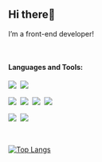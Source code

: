 
<!--
### Hi there 👋
-->
<!--https://rahuldkjain.github.io/gh-profile-readme-generator/ 여기 폼사이트 
https://hits.seeyoufarm.com/ 여기 힛 사이트 -->
<!-- <div align=center><img src="https://capsule-render.vercel.app/api?type=wave&color=auto&height=150&section=header&fontSize=90&animation=twinkling"/></div> -->


 




<div align=left>
  
  ## Hi there👋
  I’m a front-end developer!
</div>
 <p>
 &nbsp
 </p>

<h4 align="left">Languages and Tools:</h4>
<p align="left">
  <img src="https://img.shields.io/badge/Javascript-3766AB?style=flat-square&logo=Javascript&logoColor=white"/></a>&nbsp 
  <img src="https://img.shields.io/badge/Typescript-007396?style=flat-square&logo=Typescript&logoColor=white"/></a>&nbsp 
  </p>
  <p align="left">
  <img src="https://img.shields.io/badge/React-A8B9CC?style=flat-square&logo=React&logoColor=white"/></a>&nbsp 
  <img src="https://img.shields.io/badge/ApolloGraphQl-00979D?style=flat-square&logo=ApolloGraphQl&logoColor=white"/></a>&nbsp 
  <img src="https://img.shields.io/badge/GraphQL-E34F26?style=flat-square&logo=GraphQL&logoColor=white"/></a>&nbsp 
  <img src="https://img.shields.io/badge/styledComponents-FCC624?style=flat-square&logo=styledComponents&logoColor=white"/></a>&nbsp 
  </p>
  <p align="left">
   <img src="https://img.shields.io/badge/Html5-3766AB?style=flat-square&logo=Html5&logoColor=white"/></a>&nbsp 
   <img src="https://img.shields.io/badge/Css3-007396?style=flat-square&logo=Css3&logoColor=white"/></a>&nbsp 
  </p>
<!--
<p align="left">
 <img src="https://raw.githubusercontent.com/devicons/devicon/master/icons/javascript/javascript-original.svg" alt="javascript" width="30" height="30"/>
 <img src="https://raw.githubusercontent.com/devicons/devicon/master/icons/typescript/typescript-original.svg" alt="typescript" width="30" height="30"/>
 <img src="https://raw.githubusercontent.com/devicons/devicon/master/icons/html5/html5-original.svg" alt="react" width="30" height="30"/>
 <img src="https://raw.githubusercontent.com/devicons/devicon/master/icons/css3/css3-original.svg" alt="css5" width="30" height="30"/>
 <img src="https://raw.githubusercontent.com/devicons/devicon/master/icons/redux/redux-original.svg" alt="redux" width="30" height="30"/>
 <img src="https://raw.githubusercontent.com/devicons/devicon/master/icons/react/react-original.svg" alt="react" width="30" height="30"/> 
</p>
-->
<!-- <h4 align="left">Connect with me:</h4>
<!--
<p align="left">
<a href="https://instagram.com/rosyoonn" target="blank"><img align="center" src="https://raw.githubusercontent.com/rahuldkjain/github-profile-readme-generator/master/src/images/icons/Social/instagram.svg" alt="rosyoonn" height="20" width="20" /></a> 
</p>
-->




<!--
- 📫 How to reach me: [![Gmail Badge](https://img.shields.io/badge/yjlim9898@gmail.com-d14836?style=flat-square&logo=Gmail&logoColor=white&link=mailto:yjlim9898@gmail.com)](mailto:yjlim9898@gmail.com)
-->

<!--
[![Hits](https://hits.seeyoufarm.com/api/count/incr/badge.svg?url=https%3A%2F%2Fgithub.com%2Fyjlim0428&count_bg=%23ABB8D3&title_bg=%23FFFFFF&icon=linux.svg&icon_color=%23000000&title=✨&edge_flat=false)](https://hits.seeyoufarm.com)
-->
 <p>
 &nbsp
 </p>
 
 
[![Top Langs](https://github-readme-stats.vercel.app/api/top-langs/?username=yjlim0428&layout=compact)](https://github.com/anuraghazra/github-readme-stats)
